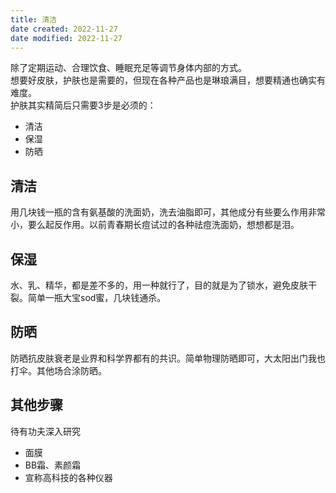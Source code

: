 ```yaml
---
title: 清洁
date created: 2022-11-27
date modified: 2022-11-27
---
```


除了定期运动、合理饮食、睡眠充足等调节身体内部的方式。  
想要好皮肤，护肤也是需要的，但现在各种产品也是琳琅满目，想要精通也确实有难度。  
护肤其实精简后只需要3步是必须的：

- 清洁
- 保湿
- 防晒

## 清洁

用几块钱一瓶的含有氨基酸的洗面奶，洗去油脂即可，其他成分有些要么作用非常小，要么起反作用。以前青春期长痘试过的各种祛痘洗面奶，想想都是泪。

## 保湿

水、乳、精华，都是差不多的，用一种就行了，目的就是为了锁水，避免皮肤干裂。简单一瓶大宝sod蜜，几块钱通杀。

## 防晒
防晒抗皮肤衰老是业界和科学界都有的共识。简单物理防晒即可，大太阳出门我也打伞。其他场合涂防晒。

## 其他步骤
待有功夫深入研究
- 面膜
- BB霜、素颜霜
- 宣称高科技的各种仪器
